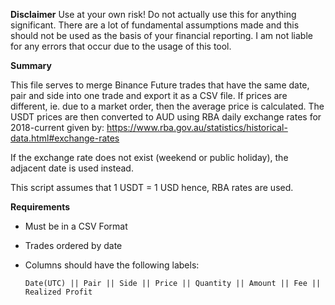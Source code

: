 **Disclaimer**
Use at your own risk! Do not actually use this for anything significant. There are a lot of fundamental assumptions made and this should not be used as the basis of your financial reporting. I am not liable for any errors that occur due to the usage of this tool.

**Summary**

This file serves to merge Binance Future trades that have the same date, pair and side into one trade and export it as a CSV file. If prices are different, ie. due to a market order, then the average price is calculated. The USDT prices are then converted to AUD using RBA daily exchange rates for 2018-current given by:
https://www.rba.gov.au/statistics/historical-data.html#exchange-rates

If the exchange rate does not exist (weekend or public holiday), the adjacent date is used instead.

This script assumes that 1 USDT = 1 USD hence, RBA rates are used.


**Requirements**
*   Must be in a CSV Format
*   Trades ordered by date
*   Columns should have the following labels: 
    
    `Date(UTC) || Pair || Side || Price || Quantity || Amount || Fee || Realized Profit`
